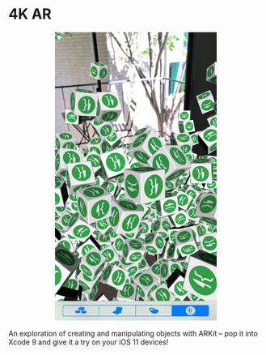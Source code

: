 # 4K AR

<p align="center">
  <img alt="4K AR" src="./README.png" width="320">
</p>

An exploration of creating and manipulating objects with ARKit – pop it into Xcode 9 and give it a try on your iOS 11 devices!
